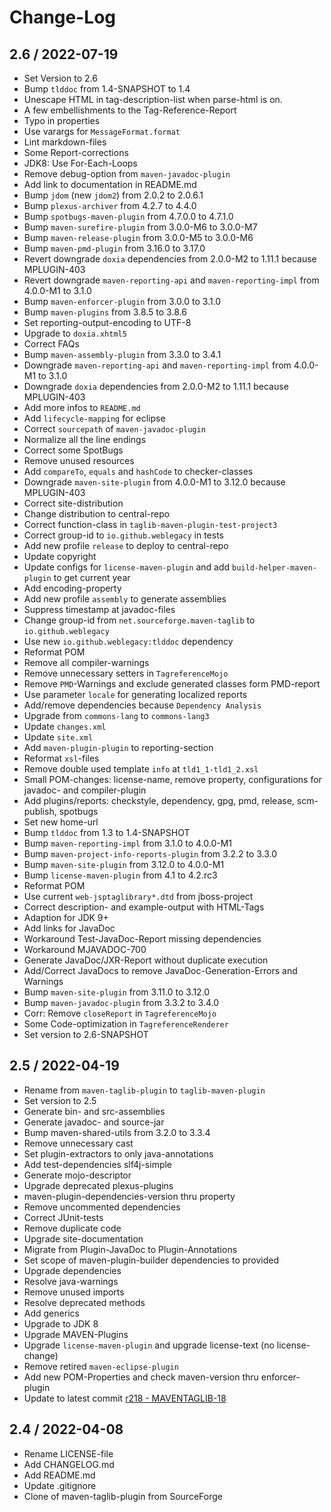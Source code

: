 # Change-Log

## 2.6 / 2022-07-19

* Set Version to 2.6
* Bump `tlddoc` from 1.4-SNAPSHOT to 1.4
* Unescape HTML in tag-description-list when parse-html is on.
* A few embellishments to the Tag-Reference-Report
* Typo in properties
* Use varargs for `MessageFormat.format`
* Lint markdown-files
* Some Report-corrections
* JDK8: Use For-Each-Loops
* Remove debug-option from `maven-javadoc-plugin`
* Add link to documentation in README.md
* Bump `jdom` (new `jdom2`) from 2.0.2 to 2.0.6.1
* Bump `plexus-archiver` from 4.2.7 to 4.4.0
* Bump `spotbugs-maven-plugin` from 4.7.0.0 to 4.7.1.0
* Bump `maven-surefire-plugin` from 3.0.0-M6 to 3.0.0-M7
* Bump `maven-release-plugin` from 3.0.0-M5 to 3.0.0-M6
* Bump `maven-pmd-plugin` from 3.16.0 to 3.17.0
* Revert downgrade `doxia` dependencies from 2.0.0-M2 to 1.11.1 because MPLUGIN-403
* Revert downgrade `maven-reporting-api` and `maven-reporting-impl` from 4.0.0-M1 to 3.1.0
* Bump `maven-enforcer-plugin` from 3.0.0 to 3.1.0
* Bump `maven-plugins` from 3.8.5 to 3.8.6
* Set reporting-output-encoding to UTF-8
* Upgrade to `doxia.xhtml5`
* Correct FAQs
* Bump `maven-assembly-plugin` from 3.3.0 to 3.4.1
* Downgrade `maven-reporting-api` and `maven-reporting-impl` from 4.0.0-M1 to 3.1.0
* Downgrade `doxia` dependencies from 2.0.0-M2 to 1.11.1 because MPLUGIN-403
* Add more infos to `README.md`
* Add `lifecycle-mapping` for eclipse
* Correct `sourcepath` of `maven-javadoc-plugin`
* Normalize all the line endings
* Correct some SpotBugs
* Remove unused resources
* Add `compareTo`, `equals` and `hashCode` to checker-classes
* Downgrade `maven-site-plugin` from 4.0.0-M1 to 3.12.0 because MPLUGIN-403
* Correct site-distribution
* Change distribution to central-repo
* Correct function-class in `taglib-maven-plugin-test-project3`
* Correct group-id to `io.github.weblegacy` in tests
* Add new profile `release` to deploy to central-repo
* Update copyright
* Update configs for `license-maven-plugin` and add `build-helper-maven-plugin` to get current year
* Add encoding-property
* Add new profile `assembly` to generate assemblies
* Suppress timestamp at javadoc-files
* Change group-id from `net.sourceforge.maven-taglib` to `io.github.weblegacy`
* Use new `io.github.weblegacy:tlddoc` dependency
* Reformat POM
* Remove all compiler-warnings
* Remove unnecessary setters in `TagreferenceMojo`
* Remove `PMD`-Warnings and exclude generated classes form PMD-report
* Use parameter `locale` for generating localized reports
* Add/remove dependencies because `Dependency Analysis`
* Upgrade from `commons-lang` to `commons-lang3`
* Update `changes.xml`
* Update `site.xml`
* Add `maven-plugin-plugin` to reporting-section
* Reformat `xsl`-files
* Remove double used template `info` at `tld1_1-tld1_2.xsl`
* Small POM-changes: license-name, remove property, configurations for javadoc- and compiler-plugin
* Add plugins/reports: checkstyle, dependency, gpg, pmd, release, scm-publish, spotbugs
* Set new home-url
* Bump `tlddoc` from 1.3 to 1.4-SNAPSHOT
* Bump `maven-reporting-impl` from 3.1.0 to 4.0.0-M1
* Bump `maven-project-info-reports-plugin` from 3.2.2 to 3.3.0
* Bump `maven-site-plugin` from 3.12.0 to 4.0.0-M1
* Bump `license-maven-plugin` from 4.1 to 4.2.rc3
* Reformat POM
* Use current `web-jsptaglibrary*.dtd` from jboss-project
* Correct description- and example-output with HTML-Tags
* Adaption for JDK 9+
* Add links for JavaDoc
* Workaround Test-JavaDoc-Report missing dependencies
* Workaround MJAVADOC-700
* Generate JavaDoc/JXR-Report without duplicate execution
* Add/Correct JavaDocs to remove JavaDoc-Generation-Errors and Warnings
* Bump `maven-site-plugin` from 3.11.0 to 3.12.0
* Bump `maven-javadoc-plugin` from 3.3.2 to 3.4.0
* Corr: Remove `closeReport` in `TagreferenceMojo`
* Some Code-optimization in `TagreferenceRenderer`
* Set version to 2.6-SNAPSHOT

## 2.5 / 2022-04-19

* Rename from `maven-taglib-plugin` to `taglib-maven-plugin`
* Set version to 2.5
* Generate bin- and src-assemblies
* Generate javadoc- and source-jar
* Bump maven-shared-utils from 3.2.0 to 3.3.4
* Remove unnecessary cast
* Set plugin-extractors to only java-annotations
* Add test-dependencies slf4j-simple
* Generate mojo-descriptor
* Upgrade deprecated plexus-plugins
* maven-plugin-dependencies-version thru property
* Remove uncommented dependencies
* Correct JUnit-tests
* Remove duplicate code
* Upgrade site-documentation
* Migrate from Plugin-JavaDoc to Plugin-Annotations
* Set scope of maven-plugin-builder dependencies to provided
* Upgrade dependencies
* Resolve java-warnings
* Remove unused imports
* Resolve deprecated methods
* Add generics
* Upgrade to JDK 8
* Upgrade MAVEN-Plugins
* Upgrade `license-maven-plugin` and upgrade license-text (no license-change)
* Remove retired `maven-eclipse-plugin`
* Add new POM-Properties and check maven-version thru enforcer-plugin
* Update to latest commit [r218 - MAVENTAGLIB-18](https://sourceforge.net/p/maven-taglib/code/218/)

## 2.4 / 2022-04-08

* Rename LICENSE-file
* Add CHANGELOG.md
* Add README.md
* Update .gitignore
* Clone of maven-taglib-plugin from SourceForge

